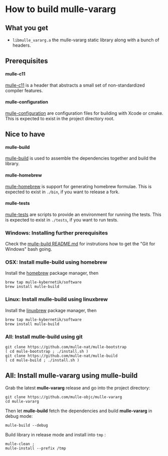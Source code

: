 # How to build mulle-vararg


## What you get

* `libmulle_vararg.a` the mulle-vararg static library along with a bunch of
headers.


## Prerequisites

#### mulle-c11

[mulle-c11](//www.mulle-kybernetik.com/software/git/mulle-c11/) is a header
that abstracts a small set of non-standardized compiler features.

#### mulle-configuration

[mulle-configuration](//www.mulle-kybernetik.com/software/git/mulle-configuration/)
are configuration files for building with Xcode or cmake. This is expected to
exist in the project directory root.


## Nice to have

#### mulle-build

[mulle-build](//www.mulle-kybernetik.com/software/git/mulle-build) is used
to assemble the dependencies together and build the library.

#### mulle-homebrew

[mulle-homebrew](//www.mulle-kybernetik.com/software/git/mulle-homebrew/) is
support for generating homebrew formulae. This is expected to
exist in `./bin`, if you want to release a fork.

#### mulle-tests

[mulle-tests](//www.mulle-kybernetik.com/software/git/mulle-tests/) are
scripts to provide an environment for running the tests. This is expected to
exist in `./tests`, if you want to run tests.


### Windows: Installing further prerequisites

Check the [mulle-build README.md](//www.mulle-kybernetik.com/software/git/mulle-build/README.md)
for instrutions how to get the "Git for Windows" bash going.


### OSX: Install mulle-build using homebrew

Install the [homebrew](//brew.sh/) package manager, then

```
brew tap mulle-kybernetik/software
brew install mulle-build
```

### Linux: Install mulle-build using linuxbrew

Install the [linuxbrew](//linuxbrew.sh/) package manager, then

```
brew tap mulle-kybernetik/software
brew install mulle-build
```

### All: Install mulle-build using git

```
git clone https://github.com/mulle-nat/mulle-bootstrap
( cd mulle-bootstrap ; ./install.sh )
git clone https://github.com/mulle-nat/mulle-build
( cd mulle-build ; ./install.sh )
```

## All: Install mulle-vararg using mulle-build


Grab the latest **mulle-vararg** release and go into the project directory:

```
git clone https://github.com/mulle-objc/mulle-vararg
cd mulle-vararg
```

Then let **mulle-build** fetch the dependencies and build **mulle-vararg** in
debug mode:

```
mulle-build --debug
```

Build library in release mode and install into `tmp` :

```
mulle-clean ;
mulle-install --prefix /tmp
```
